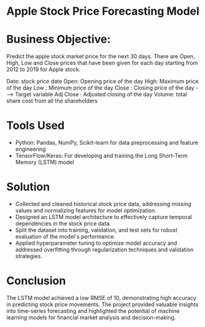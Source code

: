 # Apple Stock Price Forecasting Model
# Business Objective:
Predict the apple stock market price for the next 30 days.
There are Open, High, Low and Close prices that have been given for each day starting from 2012 to 2019 for Apple stock.

Date: stock price date
Open: Opening price of the day
High: Maximum price of the day
Low : Minimum price of the day
Close : Closing price of the day  ---> Target variable
Adj Close : Adjusted closing of the day
Volume: total share cost from all the shareholders

# Tools Used
- Python: Pandas, NumPy, Scikit-learn for data preprocessing and feature engineering
- TensorFlow/Keras: For developing and training the Long Short-Term Memory (LSTM) model
# Solution 
- Collected and cleaned historical stock price data, addressing missing values and normalizing features for model optimization.
- Designed an LSTM model architecture to effectively capture temporal dependencies in the stock price data.
- Split the dataset into training, validation, and test sets for robust evaluation of the model's performance.
- Applied hyperparameter tuning to optimize model accuracy and addressed overfitting through regularization techniques and validation strategies.
# Conclusion
The LSTM model achieved a low RMSE of 10, demonstrating high accuracy in predicting stock price movements. The project provided valuable insights into time-series forecasting and highlighted the potential of machine learning models for financial market analysis and decision-making.
